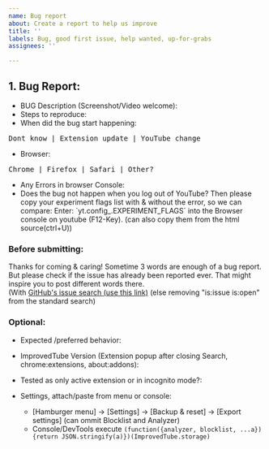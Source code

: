 ```yaml
---
name: Bug report
about: Create a report to help us improve
title: ''
labels: Bug, good first issue, help wanted, up-for-grabs
assignees: ''

---
```


## 1. Bug Report:
 - BUG Description (Screenshot/Video welcome):
 - Steps to reproduce:  
 - When did the bug start happening:
<pre>Dont know | Extension update | YouTube change</pre>
 - Browser:
<pre>Chrome | Firefox | Safari | Other?</pre>
 - Any Errors in browser Console:
 - Does the bug not happen when you log out of YouTube?  Then please copy your experiment flags list with & without the error, so we can compare: Enter:  ´yt.config_.EXPERIMENT_FLAGS´ into the Browser console on youtube (F12-Key). (can also copy them from the html source(ctrl+U))
  
### Before submitting:
Thanks for coming & caring! Sometime 3 words are enough of a bug report. But please check if the issue has already been reported ever.  That might inspire you to post different words there.  
(With [GitHub's issue search (use this link)](https://github.com/ImprovedTube/ImprovedTube/issues?q=) (else removing "is:issue is:open" from the standard search)  
<!-- ( If it was posted before, you can answer/react there to give it your voice and move it up in the lists) 
         If the status is  "closed" (=fixed) recently, then Web Stores can be updated soon)
         If  it was closed month or years ago, then it might reappeared & must be fixed again.) --> 

### Optional:
 - Expected /preferred behavior: 
 - ImprovedTube Version (Extension popup after closing Search, chrome:extensions, about:addons):
 - Tested as only active extension or in incognito mode?:
 - Settings, attach/paste from menu or console:
     - [Hamburger menu] -> [Settings] -> [Backup & reset] -> [Export settings] (can ommit Blocklist and Analyzer)
     - Console/DevTools execute `(function({analyzer, blocklist, ...a}){return JSON.stringify(a)})(ImprovedTube.storage)`

   <!-- Many thanks & smiles !  -->
